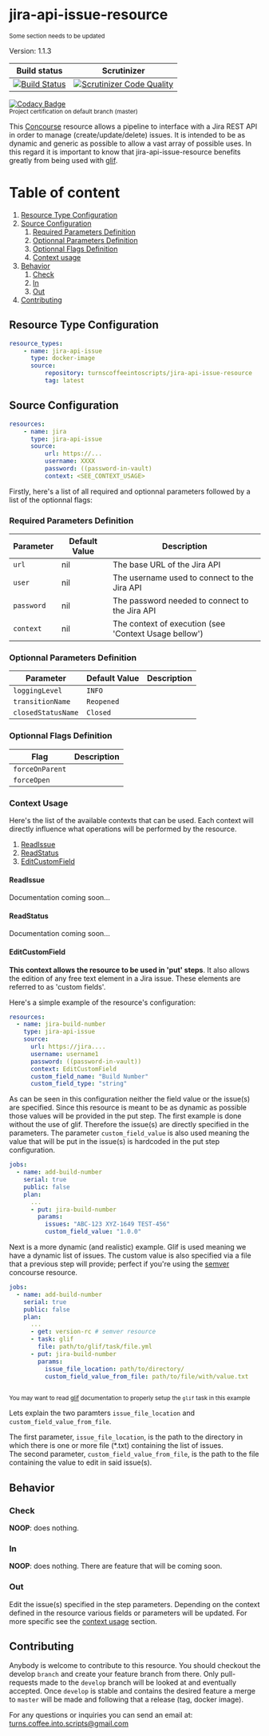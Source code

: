 # jira-api-issue-resource

<sub>Some section needs to be updated</sub>

Version: 1.1.3

| Build status | Scrutinizer |
|--------------|-------------|
| [![Build Status](https://travis-ci.org/TurnsCoffeeIntoScripts/jira-api-issue-resource.svg?branch=master)](https://travis-ci.org/TurnsCoffeeIntoScripts/jira-api-issue-resource) | [![Scrutinizer Code Quality](https://scrutinizer-ci.com/g/TurnsCoffeeIntoScripts/jira-api-issue-resource/badges/quality-score.png?b=master)](https://scrutinizer-ci.com/g/TurnsCoffeeIntoScripts/jira-api-issue-resource/?branch=master) |

[![Codacy Badge](https://api.codacy.com/project/badge/Grade/e6ea2afc744d4fbf8bffc65e794155f4)](https://www.codacy.com/app/TurnsCoffeeIntoScripts/jira-api-issue-resource?utm_source=github.com&amp;utm_medium=referral&amp;utm_content=TurnsCoffeeIntoScripts/jira-api-issue-resource&amp;utm_campaign=Badge_Grade)   
<sub>Project certification on default branch (master)</sub>

This [Concourse](https://concourse-ci.org/) resource allows a pipeline to interface with a Jira REST API in order to manage (create/update/delete) issues.
It is intended to be as dynamic and generic as possible to allow a vast array of possible uses. In this regard it is important
to know that jira-api-issue-resource benefits greatly from being used with [glif](https://github.com/TurnsCoffeeIntoScripts/git-log-issue-finder).

# Table of content
1. [Resource Type Configuration](#Resource-Type-Configuration)
2. [Source Configuration](#Source-Configuration) 
    1. [Required Parameters Definition](#Required-Parameters-Definition)
    2. [Optionnal Parameters Definition](#Optionnal_Parameters_Definition)
    3. [Optionnal Flags Definition](#Optionnal_Flags_Definition) 
    4. [Context usage](#Context_Usage)
3. [Behavior](#Behavior)
    1. [Check](#Check)
    2. [In](#In)
    3. [Out](#Out)
4. [Contributing](#Contributing)

## Resource Type Configuration
``` yaml
resource_types:
    - name: jira-api-issue
      type: docker-image
      source:
          repository: turnscoffeeintoscripts/jira-api-issue-resource
          tag: latest
```

## Source Configuration
``` yaml
resources:
    - name: jira
      type: jira-api-issue
      source:
          url: https://...
          username: XXXX
          password: ((password-in-vault)
          context: <SEE_CONTEXT_USAGE>       
```

Firstly, here's a list of all required and optionnal parameters followed by a list of the optionnal flags:

### Required Parameters Definition

| Parameter      | Default Value | Description                                                        |
|----------------|---------------|--------------------------------------------------------------------|
| `url`          | nil           | The base URL of the Jira API                                       |
| `user`         | nil           | The username used to connect to the Jira API                       |
| `password`     | nil           | The password needed to connect to the Jira API                     |
| `context`      | nil           | The context of execution (see 'Context Usage bellow')              |

### Optionnal Parameters Definition
| Parameter             | Default Value | Description                                                       |
|-----------------------|---------------|-------------------------------------------------------------------|
| `loggingLevel`        | `INFO`        |                                                                   |
| `transitionName`      | `Reopened`    |                                                                   |
| `closedStatusName`    | `Closed`      |                                                                   |

### Optionnal Flags Definition
| Flag              | Description                                                                       |
|-------------------|-----------------------------------------------------------------------------------|
| `forceOnParent`   |                                                                                   |
| `forceOpen`       |                                                                                   |

### Context Usage
Here's the list of the available contexts that can be used. Each context will directly influence what operations will be
performed by the resource. 
1. [ReadIssue](#ReadIssue)
2. [ReadStatus](#ReadStatus)
3. [EditCustomField](#EditCustomField)

#### ReadIssue
Documentation coming soon...

#### ReadStatus
Documentation coming soon...

#### EditCustomField
**This context allows the resource to be used in 'put' steps**. It also allows the edition of any free text element in a
Jira issue. These elements are referred to as 'custom fields'. 

Here's a simple example of the resource's configuration:
``` yaml
resources:
  - name: jira-build-number
    type: jira-api-issue
    source:
      url: https://jira....
      username: username1
      password: ((password-in-vault))
      context: EditCustomField
      custom_field_name: "Build Number"
      custom_field_type: "string"
```
As can be seen in this configuration neither the field value or the issue(s) are specified. Since this resource is meant
to be as dynamic as possible those values will be provided in the put step. The first example is done without the use of
glif. Therefore the issue(s) are directly specified in the parameters. The parameter `custom_field_value` is also used
meaning the value that will be put in the issue(s) is hardcoded in the put step configuration. 
``` yaml
jobs:
  - name: add-build-number
    serial: true
    public: false
    plan:
      ...
      - put: jira-build-number
        params:
          issues: "ABC-123 XYZ-1649 TEST-456"
          custom_field_value: "1.0.0"
```

Next is a more dynamic (and realistic) example. Glif is used meaning we have a dynamic list of issues. The custom value
is also specified via a file that a previous step will provide; perfect if you're using the [semver](https://github.com/concourse/semver-resource)
concourse resource. 
``` yaml
jobs:
  - name: add-build-number
    serial: true
    public: false
    plan:
      ...
      - get: version-rc # semver resource
      - task: glif
        file: path/to/glif/task/file.yml
      - put: jira-build-number
        params:
          issue_file_location: path/to/directory/
          custom_field_value_from_file: path/to/file/with/value.txt
 
```
<sub>You may want to read [glif](https://github.com/TurnsCoffeeIntoScripts/git-log-issue-finder) documentation to properly
setup the `glif` task in this example</sub>

Lets explain the two paramters `issue_file_location` and `custom_field_value_from_file`. 

The first parameter, `issue_file_location`, is the path to the directory in which there is one or more file (*.txt)
containing the list of issues.  
The second parameter, `custom_field_value_from_file`, is the path to the file containing the value to edit in said issue(s).

## Behavior
### Check
**NOOP**: does nothing.
### In
**NOOP**: does nothing. There are feature that will be coming soon.
### Out
Edit the issue(s) specified in the step parameters. Depending on the context defined in the resource various fields or
parameters will be updated. For more specific see the [context usage](#Context_Usage) section.

## Contributing
Anybody is welcome to contribute to this resource. You should checkout the develop `branch` and create your feature branch
from there. Only pull-requests made to the `develop` branch will be looked at and eventually accepted. Once `develop` is
stable and contains the desired feature a merge to `master` will be made and following that a release (tag, docker image).

For any questions or inquiries you can send an email at: [turns.coffee.into.scripts@gmail.com](mailto:turns.coffee.into.scripts@gmail.com) 